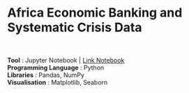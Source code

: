 # Africa Economic Banking and Systematic Crisis Data
<br>

**Tool** : Jupyter Notebook | [Link Notebook](https://github.com/AmmanSajid1/Africa-Economic-Banking-and-Systematic-Crisis-Data/blob/main/Africa%20Economic%2C%20Banking%20%26%20Systematic%20Crisis%20Data%20-%20Visualisation%20Study.ipynb)<br>
**Programming Language** : Python <br>
**Libraries** : Pandas, NumPy <br>
**Visualisation** : Matplotlib, Seaborn <br>
<br>
<br>
